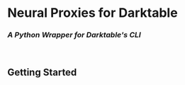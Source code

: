 # Neural Proxies for Darktable
### _A Python Wrapper for Darktable's CLI_

<br/>

## Getting Started